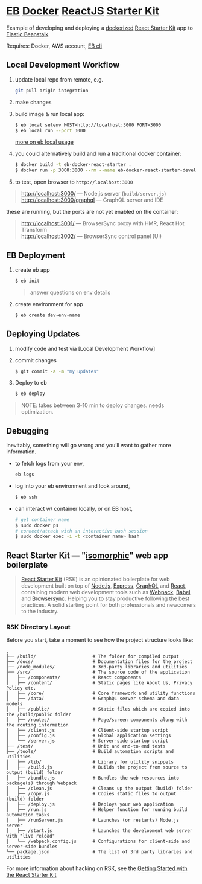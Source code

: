# [EB](http://aws.amazon.com/elasticbeanstalk/) [Docker](https://www.docker.com/) [ReactJS](https://facebook.github.io/react/) [Starter Kit](https://www.reactstarterkit.com)

Example of developing and deploying a [dockerized]((https://www.docker.com/)) [React Starter Kit](https://nodejs.org/) app to [Elastic Beanstalk](http://aws.amazon.com/elasticbeanstalk/)

Requires: Docker, AWS account, [EB cli](http://docs.aws.amazon.com/elasticbeanstalk/latest/dg/eb-cli3-install.html)

## Local Development Workflow

1. update local repo from remote, e.g. 
	```bash
	git pull origin integration
	```

2. make changes

3. build image & run local app:

	```bash
	$ eb local setenv HOST=http://localhost:3000 PORT=3000
	$ eb local run --port 3000
	```
	
	[more on eb local usage](http://docs.aws.amazon.com/elasticbeanstalk/latest/dg/eb3-local.html)

4. you could alternatively build and run a traditional docker container:
	
	```bash
	$ docker build -t eb-docker-react-starter .
	$ docker run -p 3000:3000 --rm --name eb-docker-react-starter-development -i -t eb-docker-react-starter
	```

5. to test, open browser to `http://localhost:3000`

> [http://localhost:3000/](http://localhost:3000/) — Node.js server (`build/server.js`)<br>
> [http://localhost:3000/graphql](http://localhost:3000/graphql) — GraphQL server and IDE<br>

these are running, but the ports are not yet enabled on the container:

> [http://localhost:3001/](http://localhost:3001/) — BrowserSync proxy with HMR, React Hot Transform<br>
> [http://localhost:3002/](http://localhost:3002/) — BrowserSync control panel (UI)


## EB Deployment

1. create eb app

	```bash
	$ eb init 
	```
	> answer questions on env details

5. create environment for app

	```bash
	$ eb create dev-env-name
	```

## Deploying Updates

1. modify code and test via [Local Development Workflow]
2. commit changes

	```bash
	$ git commit -a -m "my updates"
	```

3. Deploy to eb

	```bash
	$ eb deploy
	```

> NOTE: takes between 3-10 min to deploy changes.  needs optimization.  


## Debugging

inevitably, something will go wrong and you’ll want to gather more information. 

- to fetch logs from your env,

	```bash
	eb logs
	```

- log into your eb environment and look around,

	```bash
	$ eb ssh
	```

- can interact w/ container locally, or on EB host,

	```bash
	# get container name
	$ sudo docker ps
	# connect/attach with an interactive bash session
	$ sudo docker exec -i -t <container name> bash
	```

## React Starter Kit — "[isomorphic](http://nerds.airbnb.com/isomorphic-javascript-future-web-apps/)" web app boilerplate

> [React Starter Kit](https://www.reactstarterkit.com) (RSK) is an opinionated
> boilerplate for web development built on top of [Node.js](https://nodejs.org/),
> [Express](http://expressjs.com/), [GraphQL](http://graphql.org/) and
> [React](https://facebook.github.io/react/), containing modern web development
> tools such as [Webpack](http://webpack.github.io/), [Babel](http://babeljs.io/)
> and [Browsersync](http://www.browsersync.io/). Helping you to stay productive
> following the best practices. A solid starting point for both professionals
> and newcomers to the industry.

### RSK Directory Layout

Before you start, take a moment to see how the project structure looks like:

```
.
├── /build/                     # The folder for compiled output
├── /docs/                      # Documentation files for the project
├── /node_modules/              # 3rd-party libraries and utilities
├── /src/                       # The source code of the application
│   ├── /components/            # React components
│   ├── /content/               # Static pages like About Us, Privacy Policy etc.
│   ├── /core/                  # Core framework and utility functions
│   ├── /data/                  # GraphQL server schema and data models
│   ├── /public/                # Static files which are copied into the /build/public folder
│   ├── /routes/                # Page/screen components along with the routing information
│   ├── /client.js              # Client-side startup script
│   ├── /config.js              # Global application settings
│   └── /server.js              # Server-side startup script
├── /test/                      # Unit and end-to-end tests
├── /tools/                     # Build automation scripts and utilities
│   ├── /lib/                   # Library for utility snippets
│   ├── /build.js               # Builds the project from source to output (build) folder
│   ├── /bundle.js              # Bundles the web resources into package(s) through Webpack
│   ├── /clean.js               # Cleans up the output (build) folder
│   ├── /copy.js                # Copies static files to output (build) folder
│   ├── /deploy.js              # Deploys your web application
│   ├── /run.js                 # Helper function for running build automation tasks
│   ├── /runServer.js           # Launches (or restarts) Node.js server
│   ├── /start.js               # Launches the development web server with "live reload"
│   └── /webpack.config.js      # Configurations for client-side and server-side bundles
└── package.json                # The list of 3rd party libraries and utilities
```

For more information about hacking on RSK, see the [Getting Started with the React Starter Kit](https://github.com/kriasoft/react-starter-kit/blob/master/docs/getting-started.md)
